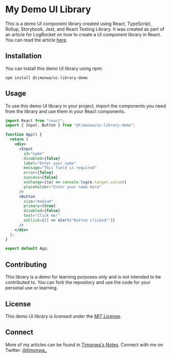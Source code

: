 # My Demo UI Library

This is a demo UI component library created using React, TypeScript, Rollup, Storybook, Jest, and React Testing Library. It was created as part of an article for LogRocket on how to create a UI component library in React. You can read the article [here](https://blog.logrocket.com/build-component-library-react-typescript/).

## Installation

You can install this demo UI library using npm:

```
npm install @timonwa/ui-library-demo
```

## Usage

To use this demo UI library in your project, import the components you need from the library and use them in your React components.

```jsx
import React from "react";
import { Input, Button } from "@timonwa/ui-library-demo";

function App() {
  return (
    <div>
      <Input
        id="name"
        disabled={false}
        label="Enter your name"
        message="This field is required"
        error={false}
        success={false}
        onChange={(e) => console.log(e.target.value)}
        placeholder="Enter your name here"
      />
      <Button
        size="medium"
        primary={true}
        disabled={false}
        text="Click me!"
        onClick={() => alert("Button clicked!")}
      />
    </div>
  );
}

export default App;
```

## Contributing

This library is a demo for learning purposes only and is not intended to be contributed to. You can fork the repository and use the code for your personal use or learning.

## License

This demo UI library is licensed under the [MIT License](https://github.com/Timonwa/demo-ui-library/blob/main/license).

## Connect

More of my articles can be found in [Timonwa's Notes](https://blog.timonwa.com). Connect with me on Twitter: [@timonwa_](https://twitter.com/timonwa_)
